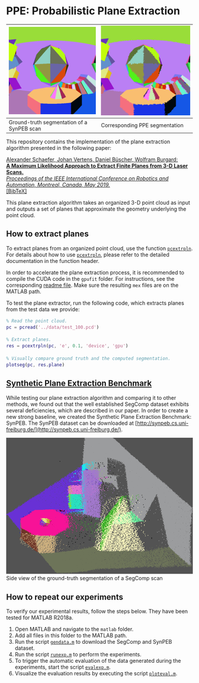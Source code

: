 # PPE: Probabilistic Plane Extraction

![Ground-truth segmentation of a SynPEB scan](./images/gt_segmentation.png) | ![Corresponding PPE segmentation](./images/ppe_segmentation.png)
--|--
Ground-truth segmentation of a SynPEB scan | Corresponding PPE segmentation

This repository contains the implementation of the plane extraction algorithm presented in the following paper:

[Alexander Schaefer, Johan Vertens, Daniel Büscher, Wolfram Burgard:</br>
**A Maximum Likelihood Approach to Extract Finite Planes from 3-D Laser Scans.**</br>
*Proceedings of the IEEE International Conference on Robotics and Automation, Montreal, Canada, May 2019.*](http://ais.informatik.uni-freiburg.de/publications/papers/schaefer19icra.pdf)</br>
[[BibTeX]](http://www2.informatik.uni-freiburg.de/~aschaef/bib/schaefer19icra.bib)

This plane extraction algorithm takes an organized 3-D point cloud as input and outputs a set of planes that approximate the geometry underlying the point cloud.

## How to extract planes

To extract planes from an organized point cloud, use the function [`pcextrpln`](./matlab/pcextrpln.m).
For details about how to use [`pcextrpln`](./matlab/pcextrpln.m), please refer to the detailed documentation in the function header.

In order to accelerate the plane extraction process, it is recommended to compile the CUDA code in the `gpufit` folder.
For instructions, see the corresponding [readme file](./gpufit/README.md).
Make sure the resulting `mex` files are on the MATLAB path.

To test the plane extractor, run the following code, which extracts planes from the test data we provide:

```matlab
% Read the point cloud.
pc = pcread('../data/test_100.pcd')

% Extract planes.
res = pcextrpln(pc, 'e', 0.1, 'device', 'gpu')

% Visually compare ground truth and the computed segmentation.
plotseg(pc, res.plane)
```

## [Synthetic Plane Extraction Benchmark](http://synpeb.cs.uni-freiburg.de/)

While testing our plane extraction algorithm and comparing it to other methods, we found out that the well established SegComp dataset exhibits several deficiencies, which are described in our paper.
In order to create a new strong baseline, we created the Synthetic Plane Extraction Benchmark: SynPEB.
The SynPEB dataset can be downloaded at [http://synpeb.cs.uni-freiburg.de/](http://synpeb.cs.uni-freiburg.de/).

![Side view of the ground-truth segmentation of a SegComp scan](./images/segcomp_gt.png)</br>
Side view of the ground-truth segmentation of a SegComp scan

## How to repeat our experiments

To verify our experimental results, follow the steps below.
They have been tested for MATLAB R2018a.

1. Open MATLAB and navigate to the `matlab` folder.
1. Add all files in this folder to the MATLAB path.
1. Run the script [`gendata.m`](./matlab/experiments/gendata.m) to download the SegComp and SynPEB dataset.
1. Run the script [`runexp.m`](./matlab/experiments/runexp.m) to perform the experiments.
1. To trigger the automatic evaluation of the data generated during the experiments, start the script [`evalexp.m`](./matlab/experiments/evalexp.m).
1. Visualize the evaluation results by executing the script [`ploteval.m`](./matlab/experiments/ploteval.m).
